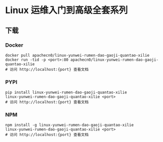 # Linux 运维入门到高级全套系列

## 下载

### Docker

```
docker pull apachecn0/linux-yunwei-rumen-dao-gaoji-quantao-xilie
docker run -tid -p <port>:80 apachecn0/linux-yunwei-rumen-dao-gaoji-quantao-xilie
# 访问 http://localhost:{port} 查看文档
```

### PYPI

```
pip install linux-yunwei-rumen-dao-gaoji-quantao-xilie
linux-yunwei-rumen-dao-gaoji-quantao-xilie <port>
# 访问 http://localhost:{port} 查看文档
```

### NPM

```
npm install -g linux-yunwei-rumen-dao-gaoji-quantao-xilie
linux-yunwei-rumen-dao-gaoji-quantao-xilie <port>
# 访问 http://localhost:{port} 查看文档
```